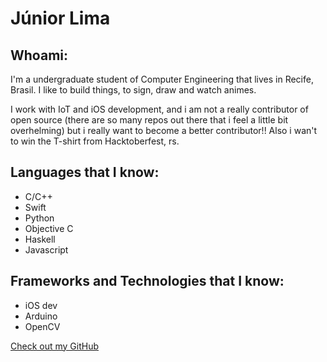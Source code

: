 # Júnior Lima

## Whoami:
I'm a undergraduate student of Computer Engineering that lives in Recife, Brasil. I like to build things, to sign, draw and watch animes. 

I work with IoT and iOS development, and i am not a really contributor of open source (there are so many repos out there that i feel a little bit overhelming) but i really want to become a better contributor!! Also i wan't to win the T-shirt from Hacktoberfest, rs. 


## Languages that I know:

- C/C++
- Swift
- Python
- Objective C
- Haskell
- Javascript


## Frameworks and Technologies that I know:

- iOS dev
- Arduino
- OpenCV


[Check out my GitHub](https://github.com/juniorlimaivd)
